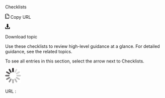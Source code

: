 # 

Checklists

![Copy URL](media/checklists/Copy.png)
Copy URL

![Download](media/checklists/Download.png)

Download topic

Use these checklists to review high-level guidance at a glance. For detailed guidance, see the related topics. 

To see all entries in this section, select the arrow next to Checklists.

![In progress](media/checklists/activity-large.gif)

URL :
